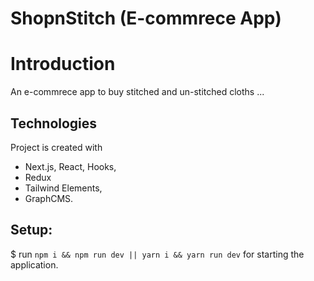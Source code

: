 # ShopnStitch (E-commrece App)

# Introduction
  An e-commrece app to buy stitched and un-stitched cloths ...

## Technologies
Project is created with 
* Next.js, React, Hooks, 
* Redux 
* Tailwind Elements,
* GraphCMS. 

## Setup:
$ run `npm i && npm run dev || yarn i && yarn run dev` for starting the application.
